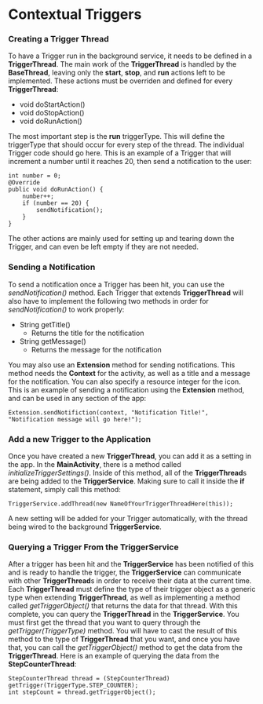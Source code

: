 # Contextual Triggers

### Creating a Trigger Thread
To have a Trigger run in the background service, it needs to be defined in a **TriggerThread**. The main work of the **TriggerThread** is handled by the **BaseThread**, leaving only the **start**, **stop**, and **run** actions left to be implemented. These actions must be overriden and defined for every **TriggerThread**:

* void doStartAction()
* void doStopAction()
* void doRunAction()

The most important step is the **run** triggerType. This will define the triggerType that should occur for every step of the thread. The individual Trigger code should go here. This is an example of a Trigger that will increment a number until it reaches 20, then send a notification to the user:
```
int number = 0;
@Override
public void doRunAction() {
	number++;
	if (number == 20) {
		sendNotification();
	}
}
```
The other actions are mainly used for setting up and tearing down the Trigger, and can even be left empty if they are not needed.

### Sending a Notification
To send a notification once a Trigger has been hit, you can use the *sendNotification()* method. Each Trigger that extends **TriggerThread** will also have to implement the following two methods in order for *sendNotification()* to work properly:

* String getTitle()
  * Returns the title for the notification
* String getMessage()
  * Returns the message for the notification

You may also use an **Extension** method for sending notifications. This method needs the **Context** for the activity, as well as a title and a message for the notification. You can also specify a resource integer for the icon. This is an example of sending a notification using the **Extension** method, and can be used in any section of the app:

```Extension.sendNotifiction(context, "Notification Title!", "Notification message will go here!");```

### Add a new Trigger to the Application
Once you have created a new **TriggerThread**, you can add it as a setting in the app. In the **MainActivity**, there is a method called *initializeTriggerSettings()*. Inside of this method, all of the **TriggerThread**s are being added to the **TriggerService**. Making sure to call it inside the **if** statement, simply call this method:

```TriggerService.addThread(new NameOfYourTriggerThreadHere(this));```

A new setting will be added for your Trigger automatically, with the thread being wired to the background **TriggerService**.

### Querying a Trigger From the TriggerService
After a trigger has been hit and the **TriggerService** has been notified of this and is ready to handle the trigger, the **TriggerService** can communicate with other **TriggerThread**s in order to receive their data at the current time. Each **TriggerThread** must define the type of their trigger object as a generic type when extending **TriggerThread**, as well as implementing a method called *getTriggerObject()* that returns the data for that thread. With this complete, you can query the **TriggerThread** in the **TriggerService**. You must first get the thread that you want to query through the *getTrigger(TriggerType)* method. You will have to cast the result of this method to the type of **TriggerThread** that you want, and once you have that, you can call the *getTriggerObject()* method to get the data from the **TriggerThread**. Here is an example of querying the data from the **StepCounterThread**:

```
StepCounterThread thread = (StepCounterThread) getTrigger(TriggerType.STEP_COUNTER);
int stepCount = thread.getTriggerObject();
```